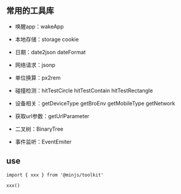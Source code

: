 ## 常用的工具库

- 唤醒app：wakeApp
- 本地存储：storage cookie
- 日期：date2json dateFormat
- 网络请求：jsonp
- 单位换算：px2rem
- 碰撞检测：hitTestCircle hitTestContain hitTestRectangle
- 设备相关：getDeviceType getBroEnv getMobileType getNetwork

- 获取url参数：getUrlParameter
- 二叉树：BinaryTree
- 事件监听：EventEmiter

## use

```
import { xxx } from '@minjs/toolkit'

xxx()
```